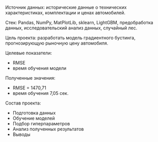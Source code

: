 Источник данных: исторические данные о технических характеристиках, комплектации и ценах автомобилей.

Стек: Pandas, NumPy, MatPlotLib, sklearn, LightGBM, предобработка данных, исследовательский анализ данных, случайный лес.

Цель проекта: разработать модель градиентного бустинга, прогнозирующую рыночную цену автомобиля. 

Целевые показатели:
- RMSE
- время обучения модели

Полученные значения:
- RMSE = 1470,71
- время обучения 7,05 сек.

Состав проекта:
- Подготовка данных
- Обучение моделей
- Подбор гиперпараметров
- Анализ полученных результатов
- Выводы

